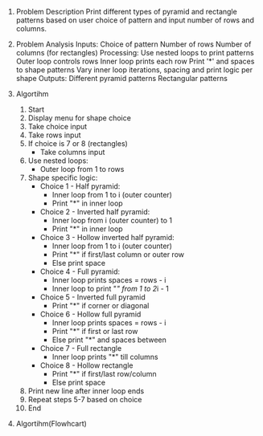 1. Problem Description 
Print different types of pyramid and rectangle patterns based on user choice of pattern and input number of rows and columns.

2. Problem Analysis
Inputs:
    Choice of pattern
    Number of rows
    Number of columns (for rectangles)
Processing:
    Use nested loops to print patterns
        Outer loop controls rows
        Inner loop prints each row
    Print '*' and spaces to shape patterns
    Vary inner loop iterations, spacing and print logic per shape
Outputs:
        Different pyramid patterns
        Rectangular patterns

3. Algortihm

   1. Start
   2. Display menu for shape choice
   3. Take choice input  
   4. Take rows input 
   5. If choice is 7 or 8 (rectangles)    
      - Take columns input
   6. Use nested loops:
      - Outer loop from 1 to rows  
   7. Shape specific logic:
      - Choice 1 - Half pyramid:
         - Inner loop from 1 to i (outer counter)
         - Print "*" in inner loop 
      - Choice 2 - Inverted half pyramid:  
         - Inner loop from i (outer counter) to 1
         - Print "*" in inner loop
      - Choice 3 - Hollow inverted half pyramid:
         - Inner loop from 1 to i (outer counter) 
         - Print "*" if first/last column or outer row
         - Else print space 
      - Choice 4 - Full pyramid:
         - Inner loop prints spaces = rows - i 
         - Inner loop to print "*" from 1 to 2*i - 1
      - Choice 5 - Inverted full pyramid 
         - Print "*" if corner or diagonal 
      - Choice 6 - Hollow full pyramid
         - Inner loop prints spaces = rows - i
         - Print "*" if first or last row
         - Else print "*" and spaces between
      - Choice 7 - Full rectangle
         - Inner loop prints "*" till columns
      - Choice 8 - Hollow rectangle 
         - Print "*" if first/last row/column
         - Else print space
   8. Print new line after inner loop ends
   9. Repeat steps 5-7 based on choice  
   10. End

4. Algortihm(Flowhcart)